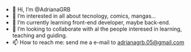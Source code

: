 - 👋 Hi, I’m @AdrianaGRB
- 👀 I’m interested in all about tecnology, comics, mangas...
- 🌱 I’m currently learning front-end developer, maybe back-end.
- 💞️ I’m looking to collaborate with al the people interesed in learning, teaching and guiding.
- 📫 How to reach me: send me a e-mail to adrianagrb.05@gmail.com

<!---
AdrianaGRB/AdrianaGRB is a ✨ special ✨ repository because its `README.md` (this file) appears on your GitHub profile.
You can click the Preview link to take a look at your changes.
--->
